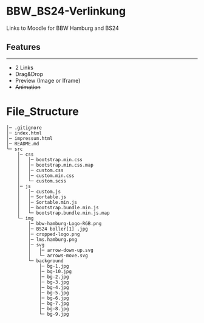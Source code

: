 # BBW_BS24-Verlinkung

Links to Moodle for BBW Hamburg and BS24

## Features

---

- 2 Links
- Drag&Drop
- Preview (Image or Iframe)
- ~~Animation~~

# File_Structure

    │─ .gitignore
    │─ index.html
    │─ impressum.html
    │─ README.md
    └─ src
        │─ css
        │   │─ bootstrap.min.css
        │   │─ bootstrap.min.css.map
        │   │─ custom.css
        │   │─ custom.min.css
        │   └─ custom.scss
        │─ js
        │   │─ custom.js
        │   │─ Sortable.js
        │   │─ Sortable.min.js
        │   │─ bootstrap.bundle.min.js
        │   └─ bootstrap.bundle.min.js.map
        └─ img
            │─ bbw-hamburg-Logo-RGB.png
            │─ BS24 boller[1] .jpg
            │─ cropped-logo.png
            │─ lms.hamburg.png
            │─ svg
            │   │─ arrow-down-up.svg
            │   └─ arrows-move.svg
            └─ background
                │─ bg-1.jpg
                │─ bg-10.jpg
                │─ bg-2.jpg
                │─ bg-3.jpg
                │─ bg-4.jpg
                │─ bg-5.jpg
                │─ bg-6.jpg
                │─ bg-7.jpg
                │─ bg-8.jpg
                └─ bg-9.jpg
